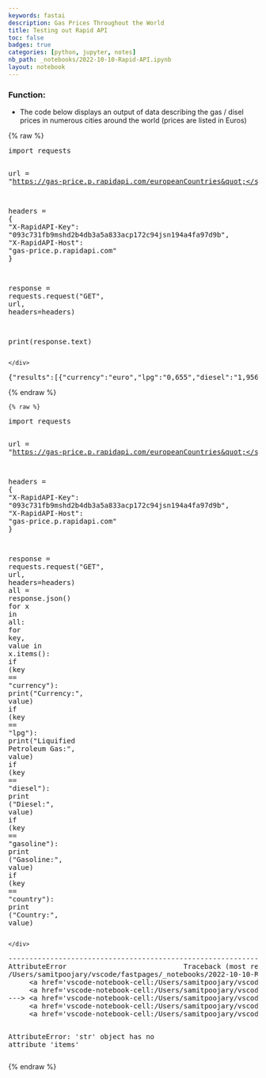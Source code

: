 ```yaml
---
keywords: fastai
description: Gas Prices Throughout the World
title: Testing out Rapid API
toc: false
badges: true
categories: [python, jupyter, notes]
nb_path: _notebooks/2022-10-10-Rapid-API.ipynb
layout: notebook
---
```


<!--
#################################################
### THIS FILE WAS AUTOGENERATED! DO NOT EDIT! ###
#################################################
# file to edit: _notebooks/2022-10-10-Rapid-API.ipynb
-->

<div class="container" id="notebook-container">
        
<div class="cell border-box-sizing text_cell rendered"><div class="inner_cell">
<div class="text_cell_render border-box-sizing rendered_html">
<h3 id="Function:">Function:<a class="anchor-link" href="#Function:"> </a></h3><ul>
<li>The code below displays an output of data describing the gas / disel prices in numerous cities around the world (prices are listed in Euros)</li>
</ul>

</div>
</div>
</div>
    {% raw %}
    
<div class="cell border-box-sizing code_cell rendered">
<div class="input">

<div class="inner_cell">
    <div class="input_area">
<div class=" highlight hl-ipython3"><pre><span></span><span class="kn">import</span> <span class="nn">requests</span>

<span class="n">url</span> <span class="o">=</span> <span class="s2">&quot;https://gas-price.p.rapidapi.com/europeanCountries&quot;</span>

<span class="n">headers</span> <span class="o">=</span> <span class="p">{</span>
	<span class="s2">&quot;X-RapidAPI-Key&quot;</span><span class="p">:</span> <span class="s2">&quot;093c731fb9mshd2b4db3a5a833acp172c94jsn194a4fa97d9b&quot;</span><span class="p">,</span>
	<span class="s2">&quot;X-RapidAPI-Host&quot;</span><span class="p">:</span> <span class="s2">&quot;gas-price.p.rapidapi.com&quot;</span>
<span class="p">}</span>

<span class="n">response</span> <span class="o">=</span> <span class="n">requests</span><span class="o">.</span><span class="n">request</span><span class="p">(</span><span class="s2">&quot;GET&quot;</span><span class="p">,</span> <span class="n">url</span><span class="p">,</span> <span class="n">headers</span><span class="o">=</span><span class="n">headers</span><span class="p">)</span>

<span class="nb">print</span><span class="p">(</span><span class="n">response</span><span class="o">.</span><span class="n">text</span><span class="p">)</span>
</pre></div>

    </div>
</div>
</div>

<div class="output_wrapper">
<div class="output">

<div class="output_area">

<div class="output_subarea output_stream output_stdout output_text">
<pre>{&#34;results&#34;:[{&#34;currency&#34;:&#34;euro&#34;,&#34;lpg&#34;:&#34;0,655&#34;,&#34;diesel&#34;:&#34;1,956&#34;,&#34;gasoline&#34;:&#34;1,757&#34;,&#34;country&#34;:&#34;Albania&#34;},{&#34;currency&#34;:&#34;euro&#34;,&#34;lpg&#34;:&#34;-&#34;,&#34;diesel&#34;:&#34;1,651&#34;,&#34;gasoline&#34;:&#34;1,672&#34;,&#34;country&#34;:&#34;Andorra&#34;},{&#34;currency&#34;:&#34;euro&#34;,&#34;lpg&#34;:&#34;0,608&#34;,&#34;diesel&#34;:&#34;1,147&#34;,&#34;gasoline&#34;:&#34;1,217&#34;,&#34;country&#34;:&#34;Armenia&#34;},{&#34;currency&#34;:&#34;euro&#34;,&#34;lpg&#34;:&#34;1,250&#34;,&#34;diesel&#34;:&#34;1,942&#34;,&#34;gasoline&#34;:&#34;1,743&#34;,&#34;country&#34;:&#34;Austria&#34;},{&#34;currency&#34;:&#34;euro&#34;,&#34;lpg&#34;:&#34;0,533&#34;,&#34;diesel&#34;:&#34;0,926&#34;,&#34;gasoline&#34;:&#34;0,926&#34;,&#34;country&#34;:&#34;Belarus&#34;},{&#34;currency&#34;:&#34;euro&#34;,&#34;lpg&#34;:&#34;0,796&#34;,&#34;diesel&#34;:&#34;2,070&#34;,&#34;gasoline&#34;:&#34;1,875&#34;,&#34;country&#34;:&#34;Belgium&#34;},{&#34;currency&#34;:&#34;euro&#34;,&#34;lpg&#34;:&#34;0,822&#34;,&#34;diesel&#34;:&#34;1,647&#34;,&#34;gasoline&#34;:&#34;1,463&#34;,&#34;country&#34;:&#34;Bosnia and Herzegovina&#34;},{&#34;currency&#34;:&#34;euro&#34;,&#34;lpg&#34;:&#34;0,583&#34;,&#34;diesel&#34;:&#34;1,672&#34;,&#34;gasoline&#34;:&#34;1,513&#34;,&#34;country&#34;:&#34;Bulgaria&#34;},{&#34;currency&#34;:&#34;euro&#34;,&#34;lpg&#34;:&#34;0,951&#34;,&#34;diesel&#34;:&#34;1,766&#34;,&#34;gasoline&#34;:&#34;1,458&#34;,&#34;country&#34;:&#34;Croatia&#34;},{&#34;currency&#34;:&#34;euro&#34;,&#34;lpg&#34;:&#34;-&#34;,&#34;diesel&#34;:&#34;1,814&#34;,&#34;gasoline&#34;:&#34;1,469&#34;,&#34;country&#34;:&#34;Cyprus&#34;},{&#34;currency&#34;:&#34;euro&#34;,&#34;lpg&#34;:&#34;0,751&#34;,&#34;diesel&#34;:&#34;1,782&#34;,&#34;gasoline&#34;:&#34;1,634&#34;,&#34;country&#34;:&#34;Czech Republic&#34;},{&#34;currency&#34;:&#34;euro&#34;,&#34;lpg&#34;:&#34;-&#34;,&#34;diesel&#34;:&#34;2,115&#34;,&#34;gasoline&#34;:&#34;2,106&#34;,&#34;country&#34;:&#34;Denmark&#34;},{&#34;currency&#34;:&#34;euro&#34;,&#34;lpg&#34;:&#34;0,896&#34;,&#34;diesel&#34;:&#34;1,863&#34;,&#34;gasoline&#34;:&#34;1,869&#34;,&#34;country&#34;:&#34;Estonia&#34;},{&#34;currency&#34;:&#34;euro&#34;,&#34;lpg&#34;:&#34;-&#34;,&#34;diesel&#34;:&#34;2,164&#34;,&#34;gasoline&#34;:&#34;2,097&#34;,&#34;country&#34;:&#34;Finland&#34;},{&#34;currency&#34;:&#34;euro&#34;,&#34;lpg&#34;:&#34;0,764&#34;,&#34;diesel&#34;:&#34;1,856&#34;,&#34;gasoline&#34;:&#34;1,708&#34;,&#34;country&#34;:&#34;France&#34;},{&#34;currency&#34;:&#34;euro&#34;,&#34;lpg&#34;:&#34;0,822&#34;,&#34;diesel&#34;:&#34;1,442&#34;,&#34;gasoline&#34;:&#34;1,281&#34;,&#34;country&#34;:&#34;Georgia&#34;},{&#34;currency&#34;:&#34;euro&#34;,&#34;lpg&#34;:&#34;1,104&#34;,&#34;diesel&#34;:&#34;2,098&#34;,&#34;gasoline&#34;:&#34;1,982&#34;,&#34;country&#34;:&#34;Germany&#34;},{&#34;currency&#34;:&#34;euro&#34;,&#34;lpg&#34;:&#34;0,999&#34;,&#34;diesel&#34;:&#34;1,940&#34;,&#34;gasoline&#34;:&#34;2,063&#34;,&#34;country&#34;:&#34;Greece&#34;},{&#34;currency&#34;:&#34;euro&#34;,&#34;lpg&#34;:&#34;0,949&#34;,&#34;diesel&#34;:&#34;1,635&#34;,&#34;gasoline&#34;:&#34;1,482&#34;,&#34;country&#34;:&#34;Hungary&#34;},{&#34;currency&#34;:&#34;euro&#34;,&#34;lpg&#34;:&#34;-&#34;,&#34;diesel&#34;:&#34;2,257&#34;,&#34;gasoline&#34;:&#34;2,251&#34;,&#34;country&#34;:&#34;Iceland&#34;},{&#34;currency&#34;:&#34;euro&#34;,&#34;lpg&#34;:&#34;0,890&#34;,&#34;diesel&#34;:&#34;1,902&#34;,&#34;gasoline&#34;:&#34;1,786&#34;,&#34;country&#34;:&#34;Ireland&#34;},{&#34;currency&#34;:&#34;euro&#34;,&#34;lpg&#34;:&#34;0,798&#34;,&#34;diesel&#34;:&#34;1,804&#34;,&#34;gasoline&#34;:&#34;1,715&#34;,&#34;country&#34;:&#34;Italy&#34;},{&#34;currency&#34;:&#34;euro&#34;,&#34;lpg&#34;:&#34;-&#34;,&#34;diesel&#34;:&#34;1,004&#34;,&#34;gasoline&#34;:&#34;1,050&#34;,&#34;country&#34;:&#34;Kosovo&#34;},{&#34;currency&#34;:&#34;euro&#34;,&#34;lpg&#34;:&#34;0,824&#34;,&#34;diesel&#34;:&#34;1,849&#34;,&#34;gasoline&#34;:&#34;1,781&#34;,&#34;country&#34;:&#34;Latvia&#34;},{&#34;currency&#34;:&#34;euro&#34;,&#34;lpg&#34;:&#34;0,749&#34;,&#34;diesel&#34;:&#34;1,836&#34;,&#34;gasoline&#34;:&#34;1,722&#34;,&#34;country&#34;:&#34;Lithuania&#34;},{&#34;currency&#34;:&#34;euro&#34;,&#34;lpg&#34;:&#34;0,816&#34;,&#34;diesel&#34;:&#34;1,897&#34;,&#34;gasoline&#34;:&#34;1,715&#34;,&#34;country&#34;:&#34;Luxembourg&#34;},{&#34;currency&#34;:&#34;euro&#34;,&#34;lpg&#34;:&#34;0,787&#34;,&#34;diesel&#34;:&#34;1,474&#34;,&#34;gasoline&#34;:&#34;1,400&#34;,&#34;country&#34;:&#34;North Macedonia&#34;},{&#34;currency&#34;:&#34;euro&#34;,&#34;lpg&#34;:&#34;-&#34;,&#34;diesel&#34;:&#34;1,228&#34;,&#34;gasoline&#34;:&#34;1,360&#34;,&#34;country&#34;:&#34;Malta&#34;},{&#34;currency&#34;:&#34;euro&#34;,&#34;lpg&#34;:&#34;0,889&#34;,&#34;diesel&#34;:&#34;1,384&#34;,&#34;gasoline&#34;:&#34;1,326&#34;,&#34;country&#34;:&#34;Moldova&#34;},{&#34;currency&#34;:&#34;euro&#34;,&#34;lpg&#34;:&#34;0,860&#34;,&#34;diesel&#34;:&#34;1,600&#34;,&#34;gasoline&#34;:&#34;1,480&#34;,&#34;country&#34;:&#34;Montenegro&#34;},{&#34;currency&#34;:&#34;euro&#34;,&#34;lpg&#34;:&#34;0,963&#34;,&#34;diesel&#34;:&#34;1,925&#34;,&#34;gasoline&#34;:&#34;2,023&#34;,&#34;country&#34;:&#34;Netherlands&#34;},{&#34;currency&#34;:&#34;euro&#34;,&#34;lpg&#34;:&#34;1,320&#34;,&#34;diesel&#34;:&#34;2,334&#34;,&#34;gasoline&#34;:&#34;2,262&#34;,&#34;country&#34;:&#34;Norway&#34;},{&#34;currency&#34;:&#34;euro&#34;,&#34;lpg&#34;:&#34;0,646&#34;,&#34;diesel&#34;:&#34;1,560&#34;,&#34;gasoline&#34;:&#34;1,371&#34;,&#34;country&#34;:&#34;Poland&#34;},{&#34;currency&#34;:&#34;euro&#34;,&#34;lpg&#34;:&#34;0,938&#34;,&#34;diesel&#34;:&#34;1,888&#34;,&#34;gasoline&#34;:&#34;1,853&#34;,&#34;country&#34;:&#34;Portugal&#34;},{&#34;currency&#34;:&#34;euro&#34;,&#34;lpg&#34;:&#34;0,815&#34;,&#34;diesel&#34;:&#34;1,735&#34;,&#34;gasoline&#34;:&#34;1,484&#34;,&#34;country&#34;:&#34;Romania&#34;},{&#34;currency&#34;:&#34;euro&#34;,&#34;lpg&#34;:&#34;0,357&#34;,&#34;diesel&#34;:&#34;0,862&#34;,&#34;gasoline&#34;:&#34;0,830&#34;,&#34;country&#34;:&#34;Russia&#34;},{&#34;currency&#34;:&#34;euro&#34;,&#34;lpg&#34;:&#34;0,938&#34;,&#34;diesel&#34;:&#34;1,795&#34;,&#34;gasoline&#34;:&#34;1,495&#34;,&#34;country&#34;:&#34;Serbia&#34;},{&#34;currency&#34;:&#34;euro&#34;,&#34;lpg&#34;:&#34;0,866&#34;,&#34;diesel&#34;:&#34;1,779&#34;,&#34;gasoline&#34;:&#34;1,689&#34;,&#34;country&#34;:&#34;Slovakia&#34;},{&#34;currency&#34;:&#34;euro&#34;,&#34;lpg&#34;:&#34;1,013&#34;,&#34;diesel&#34;:&#34;1,690&#34;,&#34;gasoline&#34;:&#34;1,454&#34;,&#34;country&#34;:&#34;Slovenia&#34;},{&#34;currency&#34;:&#34;euro&#34;,&#34;lpg&#34;:&#34;1,044&#34;,&#34;diesel&#34;:&#34;1,893&#34;,&#34;gasoline&#34;:&#34;1,782&#34;,&#34;country&#34;:&#34;Spain&#34;},{&#34;currency&#34;:&#34;euro&#34;,&#34;lpg&#34;:&#34;1,250&#34;,&#34;diesel&#34;:&#34;2,446&#34;,&#34;gasoline&#34;:&#34;1,984&#34;,&#34;country&#34;:&#34;Sweden&#34;},{&#34;currency&#34;:&#34;euro&#34;,&#34;lpg&#34;:&#34;1,069&#34;,&#34;diesel&#34;:&#34;2,232&#34;,&#34;gasoline&#34;:&#34;1,974&#34;,&#34;country&#34;:&#34;Switzerland&#34;},{&#34;currency&#34;:&#34;euro&#34;,&#34;lpg&#34;:&#34;0,577&#34;,&#34;diesel&#34;:&#34;1,420&#34;,&#34;gasoline&#34;:&#34;1,168&#34;,&#34;country&#34;:&#34;Turkey&#34;},{&#34;currency&#34;:&#34;euro&#34;,&#34;lpg&#34;:&#34;-&#34;,&#34;diesel&#34;:&#34;1,384&#34;,&#34;gasoline&#34;:&#34;1,051&#34;,&#34;country&#34;:&#34;U.S.A&#34;},{&#34;currency&#34;:&#34;euro&#34;,&#34;lpg&#34;:&#34;0,738&#34;,&#34;diesel&#34;:&#34;1,415&#34;,&#34;gasoline&#34;:&#34;1,297&#34;,&#34;country&#34;:&#34;Ukraine&#34;},{&#34;currency&#34;:&#34;euro&#34;,&#34;lpg&#34;:&#34;0,878&#34;,&#34;diesel&#34;:&#34;2,090&#34;,&#34;gasoline&#34;:&#34;1,904&#34;,&#34;country&#34;:&#34;United Kingdom&#34;}],&#34;success&#34;:true}
</pre>
</div>
</div>

</div>
</div>

</div>
    {% endraw %}

    {% raw %}
    
<div class="cell border-box-sizing code_cell rendered">
<div class="input">

<div class="inner_cell">
    <div class="input_area">
<div class=" highlight hl-ipython3"><pre><span></span><span class="kn">import</span> <span class="nn">requests</span>

<span class="n">url</span> <span class="o">=</span> <span class="s2">&quot;https://gas-price.p.rapidapi.com/europeanCountries&quot;</span>

<span class="n">headers</span> <span class="o">=</span> <span class="p">{</span>
	<span class="s2">&quot;X-RapidAPI-Key&quot;</span><span class="p">:</span> <span class="s2">&quot;093c731fb9mshd2b4db3a5a833acp172c94jsn194a4fa97d9b&quot;</span><span class="p">,</span>
	<span class="s2">&quot;X-RapidAPI-Host&quot;</span><span class="p">:</span> <span class="s2">&quot;gas-price.p.rapidapi.com&quot;</span>
<span class="p">}</span>

<span class="n">response</span> <span class="o">=</span> <span class="n">requests</span><span class="o">.</span><span class="n">request</span><span class="p">(</span><span class="s2">&quot;GET&quot;</span><span class="p">,</span> <span class="n">url</span><span class="p">,</span> <span class="n">headers</span><span class="o">=</span><span class="n">headers</span><span class="p">)</span>
<span class="nb">all</span> <span class="o">=</span> <span class="n">response</span><span class="o">.</span><span class="n">json</span><span class="p">()</span>
<span class="k">for</span> <span class="n">x</span> <span class="ow">in</span> <span class="nb">all</span><span class="p">:</span>
	<span class="k">for</span> <span class="n">key</span><span class="p">,</span> <span class="n">value</span> <span class="ow">in</span> <span class="n">x</span><span class="o">.</span><span class="n">items</span><span class="p">():</span>
		<span class="k">if</span> <span class="p">(</span><span class="n">key</span> <span class="o">==</span> <span class="s2">&quot;currency&quot;</span><span class="p">):</span>
			<span class="nb">print</span><span class="p">(</span><span class="s2">&quot;Currency:&quot;</span><span class="p">,</span> <span class="n">value</span><span class="p">)</span>
		<span class="k">if</span> <span class="p">(</span><span class="n">key</span> <span class="o">==</span> <span class="s2">&quot;lpg&quot;</span><span class="p">):</span>
			<span class="nb">print</span><span class="p">(</span><span class="s2">&quot;Liquified Petroleum Gas:&quot;</span><span class="p">,</span> <span class="n">value</span><span class="p">)</span>
		<span class="k">if</span> <span class="p">(</span><span class="n">key</span> <span class="o">==</span> <span class="s2">&quot;diesel&quot;</span><span class="p">):</span>
			<span class="nb">print</span> <span class="p">(</span><span class="s2">&quot;Diesel:&quot;</span><span class="p">,</span> <span class="n">value</span><span class="p">)</span>
		<span class="k">if</span> <span class="p">(</span><span class="n">key</span> <span class="o">==</span> <span class="s2">&quot;gasoline&quot;</span><span class="p">):</span>
			<span class="nb">print</span> <span class="p">(</span><span class="s2">&quot;Gasoline:&quot;</span><span class="p">,</span> <span class="n">value</span><span class="p">)</span>
		<span class="k">if</span> <span class="p">(</span><span class="n">key</span> <span class="o">==</span> <span class="s2">&quot;country&quot;</span><span class="p">):</span>
			<span class="nb">print</span> <span class="p">(</span><span class="s2">&quot;Country:&quot;</span><span class="p">,</span> <span class="n">value</span><span class="p">)</span>
</pre></div>

    </div>
</div>
</div>

<div class="output_wrapper">
<div class="output">

<div class="output_area">

<div class="output_subarea output_text output_error">
<pre>
<span class="ansi-red-fg">---------------------------------------------------------------------------</span>
<span class="ansi-red-fg">AttributeError</span>                            Traceback (most recent call last)
<span class="ansi-green-intense-fg ansi-bold">/Users/samitpoojary/vscode/fastpages/_notebooks/2022-10-10-Rapid-API.ipynb Cell 4</span> in <span class="ansi-cyan-fg">&lt;cell line: 12&gt;</span><span class="ansi-blue-fg">()</span>
<span class="ansi-green-intense-fg ansi-bold">     &lt;a href=&#39;vscode-notebook-cell:/Users/samitpoojary/vscode/fastpages/_notebooks/2022-10-10-Rapid-API.ipynb#W3sZmlsZQ%3D%3D?line=10&#39;&gt;11&lt;/a&gt;</span> all = response.json()
<span class="ansi-green-intense-fg ansi-bold">     &lt;a href=&#39;vscode-notebook-cell:/Users/samitpoojary/vscode/fastpages/_notebooks/2022-10-10-Rapid-API.ipynb#W3sZmlsZQ%3D%3D?line=11&#39;&gt;12&lt;/a&gt;</span> for x in all:
<span class="ansi-green-fg">---&gt; &lt;a href=&#39;vscode-notebook-cell:/Users/samitpoojary/vscode/fastpages/_notebooks/2022-10-10-Rapid-API.ipynb#W3sZmlsZQ%3D%3D?line=12&#39;&gt;13&lt;/a&gt;</span> 	for key, value in x.items():
<span class="ansi-green-intense-fg ansi-bold">     &lt;a href=&#39;vscode-notebook-cell:/Users/samitpoojary/vscode/fastpages/_notebooks/2022-10-10-Rapid-API.ipynb#W3sZmlsZQ%3D%3D?line=13&#39;&gt;14&lt;/a&gt;</span> 		if (key == &#34;currency&#34;):
<span class="ansi-green-intense-fg ansi-bold">     &lt;a href=&#39;vscode-notebook-cell:/Users/samitpoojary/vscode/fastpages/_notebooks/2022-10-10-Rapid-API.ipynb#W3sZmlsZQ%3D%3D?line=14&#39;&gt;15&lt;/a&gt;</span> 			print(&#34;Currency:&#34;, value)

<span class="ansi-red-fg">AttributeError</span>: &#39;str&#39; object has no attribute &#39;items&#39;</pre>
</div>
</div>

</div>
</div>

</div>
    {% endraw %}

</div>
 

